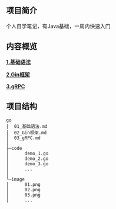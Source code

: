 ## 项目简介

个人自学笔记，有Java基础，一周内快速入门

## 内容概览

**[1.基础语法](https://github.com/NaraLuwan/go/blob/main/01_%E5%9F%BA%E7%A1%80%E8%AF%AD%E6%B3%95.md)**

**[2.Gin框架](https://github.com/NaraLuwan/go/blob/main/02_Gin%E6%A1%86%E6%9E%B6.md)**

**[3.gRPC](https://github.com/NaraLuwan/go/blob/main/03_gRPC.md)**

## 项目结构
```text
go
│  01_基础语法.md
│  02_Gin框架.md
│  03_gRPC.md
│
├─code
│      demo_1.go
│      demo_2.go
│      demo_3.go
│      ...
│
└─image
│      01.png
│      02.png
│      03.png
│      ...
```
